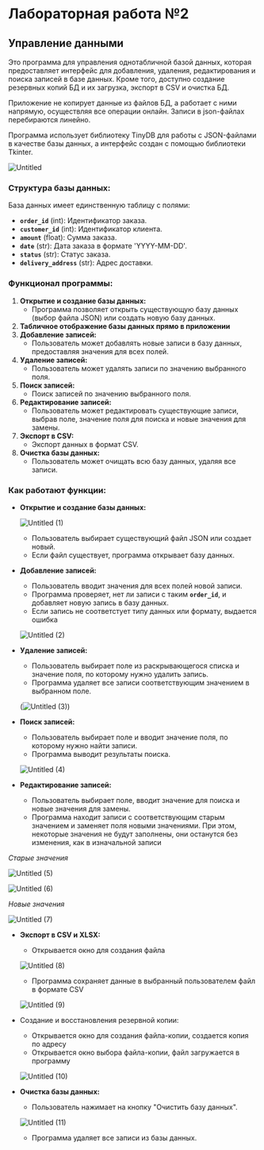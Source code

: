 # Лабораторная работа №2

## Управление данными

Это программа для управления однотабличной базой данных, которая предоставляет интерфейс для добавления, удаления, редактирования и поиска записей в базе данных. Кроме того, доступно создание резервных копий БД и их загрузка, экспорт в CSV и очистка БД. 

Приложение не копирует данные из файлов БД, а работает с ними напрямую, осуществляя все операции онлайн. Записи в json-файлах перебираются линейно.

Программа использует библиотеку TinyDB для работы с JSON-файлами в качестве базы данных, а интерфейс создан с помощью библиотеки Tkinter.


![Untitled](https://github.com/temyablokov/TinyDatabase/assets/119895350/1602d315-0ab7-42d3-b5ef-f0e2476fa3a2)

### **Структура базы данных:**

База данных имеет единственную таблицу с полями:

- **`order_id`** (int): Идентификатор заказа.
- **`customer_id`** (int): Идентификатор клиента.
- **`amount`** (float): Сумма заказа.
- **`date`** (str): Дата заказа в формате 'YYYY-MM-DD'.
- **`status`** (str): Статус заказа.
- **`delivery_address`** (str): Адрес доставки.

### **Функционал программы:**

1. **Открытие и создание базы данных:**
    - Программа позволяет открыть существующую базу данных (выбор файла JSON) или создать новую базу данных.
2. **Табличное отображение базы данных прямо в приложении**
3. **Добавление записей:**
    - Пользователь может добавлять новые записи в базу данных, предоставляя значения для всех полей.
4. **Удаление записей:**
    - Пользователь может удалять записи по значению выбранного поля.
5. **Поиск записей:**
    - Поиск записей по значению выбранного поля.
6. **Редактирование записей:**
    - Пользователь может редактировать существующие записи, выбрав поле, значение поля для поиска и новые значения для замены.
7. **Экспорт в CSV:**
    - Экспорт данных в формат CSV.
8. **Очистка базы данных:**
    - Пользователь может очищать всю базу данных, удаляя все записи.

### **Как работают функции:**

- **Открытие и создание базы данных:**
    
    ![Untitled (1)](https://github.com/temyablokov/TinyDatabase/assets/119895350/0013a251-4a8c-4db9-8554-960dc64a4ef3)

    - Пользователь выбирает существующий файл JSON или создает новый.
    - Если файл существует, программа открывает базу данных.
- **Добавление записей:**
    - Пользователь вводит значения для всех полей новой записи.
    - Программа проверяет, нет ли записи с таким **`order_id`**, и добавляет новую запись в базу данных.
    - Если запись не соответстует типу данных или формату, выдается ошибка
    
    ![Untitled (2)](https://github.com/temyablokov/TinyDatabase/assets/119895350/bf2d23ae-e673-4388-8d57-45aba1b19615)

    
- **Удаление записей:**
    - Пользователь выбирает поле из раскрывающегося списка и значение поля, по которому нужно удалить запись.
    - Программа удаляет все записи соответствующим значением в выбранном поле.
    
    (![Untitled (3)](https://github.com/temyablokov/TinyDatabase/assets/119895350/18b32518-10e6-48d9-9f4b-9f19e15340e7))
    
- **Поиск записей:**
    - Пользователь выбирает поле и вводит значение поля, по которому нужно найти записи.
    - Программа выводит результаты поиска.
    
    ![Untitled (4)](https://github.com/temyablokov/TinyDatabase/assets/119895350/0095327d-3afb-45df-bd86-37cd176a3d60)
    
- **Редактирование записей:**
    - Пользователь выбирает поле, вводит значение для поиска и новые значения для замены.
    - Программа находит записи с соответствующим старым значением и заменяет поля новыми значениями. При этом, некоторые значения не будут заполнены, они останутся без изменения, как в изначальной записи
    
*Старые значения*
    

![Untitled (5)](https://github.com/temyablokov/TinyDatabase/assets/119895350/48ce55a0-65b0-4cb6-a853-06293521b40e)

![Untitled (6)](https://github.com/temyablokov/TinyDatabase/assets/119895350/5c4d0696-60db-489b-bb4a-d488389be301)

*Новые значения*

![Untitled (7)](https://github.com/temyablokov/TinyDatabase/assets/119895350/a1fb7561-792c-4397-8fbb-293033670da7)


- **Экспорт в CSV и XLSX:**
    - Открывается окно для создания файла
    
    ![Untitled (8)](https://github.com/temyablokov/TinyDatabase/assets/119895350/04dc9469-5db1-49cf-b931-d1925abd5869)

    
    - Программа сохраняет данные в выбранный пользователем файл в формате CSV
    
    ![Untitled (9)](https://github.com/temyablokov/TinyDatabase/assets/119895350/19be5f5a-3ab5-4dab-b22f-a1f1321a3366)

- Создание и восстановления резервной копии:
    - Открывается окно для создания файла-копии, создается копия по адресу
    - Открывается окно выбора файла-копии, файл загружается в программу
    
   ![Untitled (10)](https://github.com/temyablokov/TinyDatabase/assets/119895350/bf21a842-7416-40e5-9761-5a633871d43c)

    
- **Очистка базы данных:**
    - Пользователь нажимает на кнопку "Очистить базу данных".
    
    ![Untitled (11)](https://github.com/temyablokov/TinyDatabase/assets/119895350/cef322e8-7f9b-4b60-9f6d-0d3c49bacafe)

    
    - Программа удаляет все записи из базы данных.
